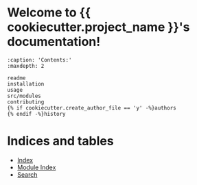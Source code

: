 # Welcome to {{ cookiecutter.project_name }}'s documentation!

```{toctree}
:caption: 'Contents:'
:maxdepth: 2

readme
installation
usage
src/modules
contributing
{% if cookiecutter.create_author_file == 'y' -%}authors
{% endif -%}history
```

# Indices and tables

-   [Index](genindex)
-   [Module Index](modindex)
-   [Search](search)
